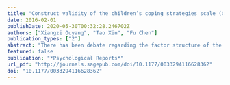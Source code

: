 ```yaml
---
title: "Construct validity of the children’s coping strategies scale (CCSS): A bifactor model approach"
date: 2016-02-01
publishDate: 2020-05-30T00:32:28.246702Z
authors: ["Xiangzi Ouyang", "Tao Xin", "Fu Chen"]
publication_types: ["2"]
abstract: "There has been debate regarding the factor structure of the Children's Coping Strategies Scale (CCSS); in most previous studies there were different subscales, ..."
featured: false
publication: "*Psychological Reports*"
url_pdf: "http://journals.sagepub.com/doi/10.1177/0033294116628362"
doi: "10.1177/0033294116628362"
---
```


